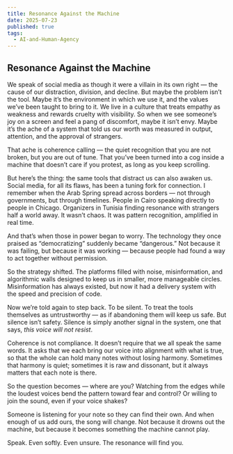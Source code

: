```yaml
---
title: Resonance Against the Machine
date: 2025-07-23
published: true
tags:
  - AI-and-Human-Agency
---
```

## **Resonance Against the Machine**

We speak of social media as though it were a villain in its own right — the cause of our distraction, division, and decline. But maybe the problem isn’t the tool. Maybe it’s the environment in which we use it, and the values we’ve been taught to bring to it. We live in a culture that treats empathy as weakness and rewards cruelty with visibility. So when we see someone’s joy on a screen and feel a pang of discomfort, maybe it isn’t envy. Maybe it’s the ache of a system that told us our worth was measured in output, attention, and the approval of strangers.

That ache is coherence calling — the quiet recognition that you are not broken, but you are out of tune. That you’ve been turned into a cog inside a machine that doesn’t care if you protest, as long as you keep scrolling.

But here’s the thing: the same tools that distract us can also awaken us. Social media, for all its flaws, has been a tuning fork for connection. I remember when the Arab Spring spread across borders — not through governments, but through timelines. People in Cairo speaking directly to people in Chicago. Organizers in Tunisia finding resonance with strangers half a world away. It wasn’t chaos. It was pattern recognition, amplified in real time.

And that’s when those in power began to worry. The technology they once praised as “democratizing” suddenly became “dangerous.” Not because it was failing, but because it was working — because people had found a way to act together without permission.

So the strategy shifted. The platforms filled with noise, misinformation, and algorithmic walls designed to keep us in smaller, more manageable circles. Misinformation has always existed, but now it had a delivery system with the speed and precision of code.

Now we’re told again to step back. To be silent. To treat the tools themselves as untrustworthy — as if abandoning them will keep us safe. But silence isn’t safety. Silence is simply another signal in the system, one that says, _this voice will not resist_.

Coherence is not compliance. It doesn’t require that we all speak the same words. It asks that we each bring our voice into alignment with what is true, so that the whole can hold many notes without losing harmony. Sometimes that harmony is quiet; sometimes it is raw and dissonant, but it always matters that each note is there.

So the question becomes — where are you? Watching from the edges while the loudest voices bend the pattern toward fear and control? Or willing to join the sound, even if your voice shakes?

Someone is listening for your note so they can find their own. And when enough of us add ours, the song will change. Not because it drowns out the machine, but because it becomes something the machine cannot play.

Speak. Even softly. Even unsure. The resonance will find you.
